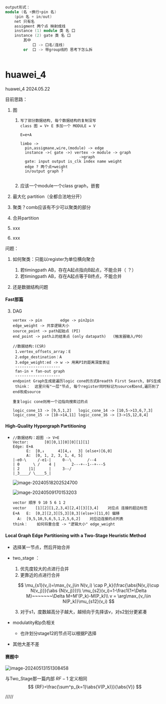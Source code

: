 ```cpp
output形式：
module (名 +换行+pin 名)
    (pin 名 + in/out)
    net 只有名
    assigment 两个点 映射成线
    instance (1) module 类 名 口
    instance (2) gate 类 名 口
    	其中
    		口 -> 口名(连线)
    	or	口 -> 带group线的 思考下怎么拆
  
```
# huawei_4
huawei_4
2024.05.22


目前思路：

1. 图

   1. ```
      写了部分数据结构, 每个数据结构的复制没写
      class 图 = V+ E 多加一个 MODULE = V
      
      E=e+A
      
      limbo -> 
      	pin,assigmane,wire,(module) -> edge
      	instance ->( gate ->) vertex -> module -> graph
      							->graph
      	gate: input output is_clk index name weight
      	edge ? 两个点+weight
      	in/output graph ?
      
      
      ```

   2. 应该一个module一个class graph，嵌套

2. 最大化 partition（全都合法地分开）

3. 聚类？comb应该有不少可以聚类的部分

4. 合并partition

5. xxx

6. xxx

问题：

1. 如何聚类：只能以register为单位横向聚合

   1. 若timingpath AB，存在A起点指向B起点，不能合并（ ？）
   2. 若timingpath AB，存在A起点等于B终点，不能合并

2. 还是数据结构问题


#### Fast那篇 ####


3. DAG

   ```
   vertex -> pin		edge -> pin2pin
   edge_weight -> 共享逻辑大小
   source_point -> path起始点 (PI)
   end_point -> path上的结束点 (only datapath)	(触发器输入/PO)
   ```


   ```
   //数据结构:(CSR)
   	1.vertex_offsets_array：E
   	2.edge_destination：A
   	3.edge_weight:ed -> w -> 用离PI的距离深度表征
   	--------------------
   	fan-in + fan-out graph
   	--------------------
   endpoint Graph生成是遍历logic cone的方式Breadth First Search, BFS生成
   	think：	这里只有"一层"节点, 每个register同时标记为source和end,遍历到了end改成source
   				
   重复logic cone则用一个边指向搜索过的点
   ```


   ```
   logic_cone_13 -> [9,5,1,2]	logic_cone_14 -> [10,5->13,6,7,3]
   logic_cone_15 -> [10->14,11]	logic_cone_16 -> [3->15,12,8,4]
   ```

   

#### High-Quality Hypergraph Partitioning ####

- ```
  //数据结构：超图 -> V+E
  Vector:		[0][0,1][0][0][1][1]
  Edge:	E+A	
  		E:	[0,↓      4][4,↓   3] (else+)[6,0]
  		A:	[0, 1, 2, 3, 1, 4, 5]
  |-e0-\     /-e1-|		0--\       /--4
  | 0	   \ /    4 |		2---+--1--+---5
  | 2    |1|      |		3--/      
  |_3____/ \____5_|		
  ```

  ![image-20240518202524700](C:\Users\dell\AppData\Roaming\Typora\typora-user-images\image-20240518202524700.png)

  ![image-20240509170153203](C:\Users\dell\AppData\Roaming\Typora\typora-user-images\image-20240509170153203.png)

  ```
  vector 顺序 9 10 5 6 1 2
  vector 	[1][2][1,2,3,4][2,4][3][3,4]	对应点 连接的超边标签
  E+A	E:	[0,2][2,3][5,3][8,3](else+)[11,0] 偏移
  	A:	[9,5,10,5,6,5,1,2,5,6,2]	对应边连接的点列表
  think：	如何将重合度 -> "逻辑大小" edge_weight
  ```

#### Local Graph Edge Partitioning with a Two-Stage Heuristic Method ####

- 选择某一节点，然后开始合并

- two_stage ：

  1. 优先度较大的点进行合并
  2. 更靠近的点进行合并

  $$
  \mu_{s1}(v_i)=\max_{v_j\in N(v_i) \cap P_k}(\frac{\abs{N(v_i)\cup N(v_j)}}{\abs {N(v_j)}})\\
  \mu_{s2}(v_i)=1-\frac1{1+\Delta M}~~~~~~~\Delta M=M'(P_k)-M(P_k)\\
  v = \arg\max_{v_i\in N(P_k)}\mu_{s12}(v_i)
  $$

  3. 对于s1，度数越高分子越大，越倾向于先择该v，对s2划分更紧凑

- modulatity和p负相关

  - 也许划分stage12的节点可以根据P选择

- 其他大差不差

#### 赛题中

![image-20240513151308458](C:\Users\dell\AppData\Roaming\Typora\typora-user-images\image-20240513151308458.png)

与Two_Stage那一篇内部 $RF-1$ 定义相同
$$
{RF}=\frac{\sum^p_{k=1}\abs{V(P_k)}}{\abs{V}}
$$

/////